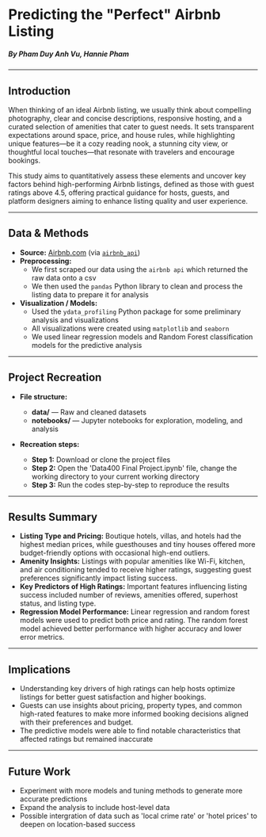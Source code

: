 # Predicting the "Perfect" Airbnb Listing
##### By Pham Duy Anh Vu, Hannie Pham

---

## Introduction

When thinking of an ideal Airbnb listing, we usually think about compelling photography, clear and concise descriptions, responsive hosting, and a curated selection of amenities that cater to guest needs. It sets transparent expectations around space, price, and house rules, while highlighting unique features—be it a cozy reading nook, a stunning city view, or thoughtful local touches—that resonate with travelers and encourage bookings.

This study aims to quantitatively assess these elements and uncover key factors behind high-performing Airbnb listings, defined as those with guest ratings above 4.5, offering practical guidance for hosts, guests, and platform designers aiming to enhance listing quality and user experience.

---

## Data & Methods

- **Source:** [Airbnb.com](https://www.airbnb.com/) (via [`airbnb_api`](https://apify.com/tri_angle/airbnb-scraper))
- **Preprocessing:** 
  - We first scraped our data using the `airbnb api` which returned the raw data onto a csv
  - We then used the `pandas` Python library to clean and process the listing data to prepare it for analysis
- **Visualization / Models:**
  - Used the `ydata_profiling` Python package for some preliminary analysis and visualizations
  - All visualizations were created using `matplotlib` and `seaborn`
  - We used linear regression models and Random Forest classification models for the predictive analysis

---

## Project Recreation

- **File structure:**
  - **data/** — Raw and cleaned datasets  
  - **notebooks/** — Jupyter notebooks for exploration, modeling, and analysis  

- **Recreation steps:** 
  - **Step 1:** Download or clone the project files
  - **Step 2:** Open the 'Data400 Final Project.ipynb' file, change the working directory to your current working directory
  - **Step 3:** Run the codes step-by-step to reproduce the results

---

## Results Summary

- **Listing Type and Pricing:** Boutique hotels, villas, and hotels had the highest median prices, while guesthouses and tiny houses offered more budget-friendly options with occasional high-end outliers.
- **Amenity Insights:** Listings with popular amenities like Wi-Fi, kitchen, and air conditioning tended to receive higher ratings, suggesting guest preferences significantly impact listing success.
- **Key Predictors of High Ratings:** Important features influencing listing success included number of reviews, amenities offered, superhost status, and listing type.
- **Regression Model Performance:** Linear regression and random forest models were used to predict both price and rating. The random forest model achieved better performance with higher accuracy and lower error metrics.

---

## Implications

- Understanding key drivers of high ratings can help hosts optimize listings for better guest satisfaction and higher bookings.
- Guests can use insights about pricing, property types, and common high-rated features to make more informed booking decisions aligned with their preferences and budget.
- The predictive models were able to find notable characteristics that affected ratings but remained inaccurate

---

## Future Work
- Experiment with more models and tuning methods to generate more accurate predictions
- Expand the analysis to include host-level data
- Possible intergration of data such as 'local crime rate' or 'hotel prices' to deepen on location-based success
